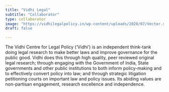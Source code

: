 ```yaml
---
title: "Vidhi Legal"
subtitle: "Collaborator"
type: collaborator
image: "https://vidhilegalpolicy.in/wp-content/uploads/2020/07/Vector.svg"
draft: false

---
```


The Vidhi Centre for Legal Policy (‘Vidhi’) is an independent think-tank doing legal research to make better laws and improve governance for the public good. Vidhi does this through high quality, peer reviewed original legal research; through engaging with the Government of India, State governments and other public institutions to both inform policy-making and to effectively convert policy into law; and through strategic litigation petitioning courts on important law and policy issues. Its abiding values are non-partisan engagement, research excellence and independence.